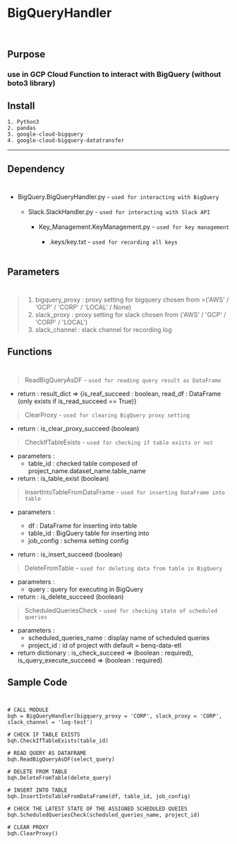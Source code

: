 # BigQueryHandler</br></br>

## Purpose
### use in GCP Cloud Function to interact with BigQuery (without boto3 library)

## Install
```
1. Python3
2. pandas
3. google-cloud-bigquery
4. google-cloud-bigquery-datatransfer
```
***
## Dependency</br></br>      
- BigQuery.BigQueryHandler.py - `used for interacting with BigQuery`</br></br>
    - Slack.SlackHandler.py - `used for interacting with Slack API`</br></br>     
        - Key_Management.KeyManagement.py - `used for key management`</br></br>     
            - .keys/key.txt - ```used for recording all keys```</br></br>

## Parameters</br></br>
>1. bigquery_proxy     : proxy setting for bigquery chosen from >('AWS' / 'GCP' / 'CORP' / 'LOCAL' / None)
>2. slack_proxy        : proxy setting for slack chosen from ('AWS' / 'GCP' / 'CORP' / 'LOCAL')
>3. slack_channel      : slack channel for recording log 

## Functions</br></br>

>ReadBigQueryAsDF - `used for reading query result as DataFrame`
- return : result_dict => {is_reaf_succeed : boolean, read_df : DataFrame (only exists if is_read_succeed == True)}

>ClearProxy - `used for clearing BigQuery proxy setting`      
- return : is_clear_proxy_succeed (boolean)

>CheckIfTableExists - `used for checking if table exists or not`      
- parameters :
    - table_id : checked table composed of project_name.dataset_name.table_name
- return : is_table_exist (boolean)

>InsertIntoTableFromDataFrame - `used for inserting DataFrame into table`      
- parameters :
    - df : DataFrame for inserting into table
    - table_id : BigQuery table for inserting into
    - job_config : schema setting config


- return : is_insert_succeed (boolean)

>DeleteFromTable - `used for deleting data from table in BigQuery`      
- parameters :
    - query : query for executing in BigQuery
- return : is_delete_succeed (boolean)

>ScheduledQueriesCheck - `used for checking state of scheduled queries`
- parameters :
    - scheduled_queries_name : display name of scheduled queries
    - project_id : id of project with default = benq-data-etl
- return dictionary : is_check_succeed => (boolean : required), is_query_execute_succeed => (boolean : required)

## Sample Code</br></br>
```
# CALL MODULE
bqh = BigQueryHandler(bigquery_proxy = 'CORP', slack_proxy = 'CORP', slack_channel = 'log-test')

# CHECK IF TABLE EXISTS
bqh.CheckIfTableExists(table_id)

# READ QUERY AS DATAFRAME
bqh.ReadBigQueryAsDF(select_query)

# DELETE FROM TABLE
bqh.DeleteFromTable(delete_query)

# INSERT INTO TABLE
bqh.InsertIntoTableFromDataFrame(df, table_id, job_config)

# CHECK THE LATEST STATE OF THE ASSIGNED SCHEDULED QUEIES
bqh.ScheduledQueriesCheck(scheduled_queries_name, project_id)

# CLEAR PROXY
bqh.ClearProxy()
```